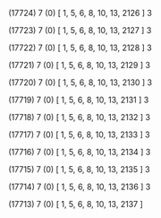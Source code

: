 (17724) 7 (0) [ 1, 5, 6, 8, 10, 13, 2126 ] 3 


(17723) 7 (0) [ 1, 5, 6, 8, 10, 13, 2127 ] 3 


(17722) 7 (0) [ 1, 5, 6, 8, 10, 13, 2128 ] 3 


(17721) 7 (0) [ 1, 5, 6, 8, 10, 13, 2129 ] 3 


(17720) 7 (0) [ 1, 5, 6, 8, 10, 13, 2130 ] 3 


(17719) 7 (0) [ 1, 5, 6, 8, 10, 13, 2131 ] 3 


(17718) 7 (0) [ 1, 5, 6, 8, 10, 13, 2132 ] 3 


(17717) 7 (0) [ 1, 5, 6, 8, 10, 13, 2133 ] 3 


(17716) 7 (0) [ 1, 5, 6, 8, 10, 13, 2134 ] 3 


(17715) 7 (0) [ 1, 5, 6, 8, 10, 13, 2135 ] 3 


(17714) 7 (0) [ 1, 5, 6, 8, 10, 13, 2136 ] 3 


(17713) 7 (0) [ 1, 5, 6, 8, 10, 13, 2137 ]  


